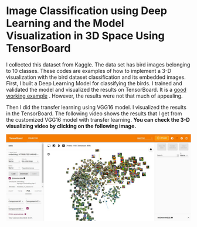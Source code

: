 # Image Classification using Deep Learning and the Model Visualization in 3D Space Using TensorBoard

I collected this dataset from Kaggle. The data set has bird images belonging to 10 classes. These codes are examples of how to implement a 3-D visualization with the bird dataset classification and its embedded images. 
First, I built a Deep Learning Model for classifying the birds. I trained and validated the model and visualized the results on TensorBoard. It is a [good working example](UDsculptures_Classification_ENL4Final1.ipynb)
. However, the results were not that much of appealing. 

Then I did the transfer learning using VGG16 model. I visualized the results in the TensorBoard. The following video shows the results that I get from the customized  VGG16 model with transfer learning. **You can check the 3-D visualizing video by clicking on the following image.**


[![TensorBoard Video](images/cover.jpg)](https://www.youtube.com/watch?v=ESLncp2y870 "Video is on YouTube - Click to Watch!")
